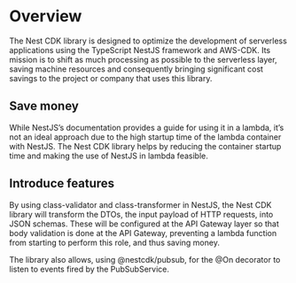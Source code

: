 # Overview

The Nest CDK library is designed to optimize the development of serverless applications using the TypeScript NestJS framework and AWS-CDK. Its mission is to shift as much processing as possible to the serverless layer, saving machine resources and consequently bringing significant cost savings to the project or company that uses this library.

## Save money

While NestJS’s documentation provides a guide for using it in a lambda, it’s not an ideal approach due to the high startup time of the lambda container with NestJS. The Nest CDK library helps by reducing the container startup time and making the use of NestJS in lambda feasible.

## Introduce features

By using class-validator and class-transformer in NestJS, the Nest CDK library will transform the DTOs, the input payload of HTTP requests, into JSON schemas. These will be configured at the API Gateway layer so that body validation is done at the API Gateway, preventing a lambda function from starting to perform this role, and thus saving money.

The library also allows, using @nestcdk/pubsub, for the @On decorator to listen to events fired by the PubSubService.

